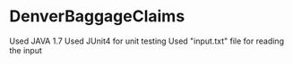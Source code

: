 # DenverBaggageClaims
Used JAVA 1.7
Used JUnit4 for unit testing
Used "input.txt" file for reading the input
